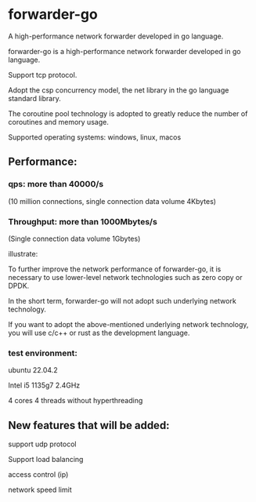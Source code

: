 # forwarder-go
A high-performance network forwarder developed in go language.


forwarder-go is a high-performance network forwarder developed in go language.

Support tcp protocol.

Adopt the csp concurrency model, the net library in the go language standard library.

The coroutine pool technology is adopted to greatly reduce the number of coroutines and memory usage.


Supported operating systems: windows, linux, macos


## Performance:

### qps: more than 40000/s

(10 million connections, single connection data volume 4Kbytes)

### Throughput: more than 1000Mbytes/s

(Single connection data volume 1Gbytes)

illustrate:

To further improve the network performance of forwarder-go, it is necessary to use lower-level network technologies such as zero copy or DPDK.

In the short term, forwarder-go will not adopt such underlying network technology.

If you want to adopt the above-mentioned underlying network technology, you will use c/c++ or rust as the development language.


### test environment:

ubuntu 22.04.2

Intel i5 1135g7 2.4GHz

4 cores 4 threads without hyperthreading


## New features that will be added:

support udp protocol

Support load balancing

access control (ip)

network speed limit
